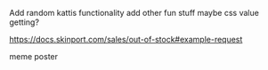 
Add random kattis functionality
add other fun stuff maybe css value getting?

https://docs.skinport.com/sales/out-of-stock#example-request

meme poster

